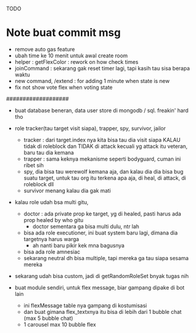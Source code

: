 TODO

# Note buat commit msg
- remove auto gas feature
- ubah time ke 10 menit untuk awal create room
- helper : getFlexColor : rework on how check times
- joinCommand : sekarang gak reset timer lagi, tapi kasih tau sisa berapa waktu
- new command, /extend : for adding 1 minute when state is new
- fix not show vote flex when voting state

###################

- buat database beneran, data user store di mongodb / sql. freakin' hard tho

- role tracker(tau target visit siapa), trapper, spy, survivor, jailor
  - tracker : dari target.index nya kita bisa tau dia visit siapa KALAU tidak di roleblock dan TIDAK di attack
    kecuali yg attack itu veteran, baru tau dia kemana
  - trapper : sama keknya mekanisme seperti bodyguard, cuman ini ribet sih
  - spy, dia bisa tau werewolf kemana aja, dan kalau dia dia bisa bug suatu target, untuk tau org itu terkena apa aja, di heal, di attack, di roleblock dll
  - survivor menang kalau dia gak mati
- kalau role udah bsa multi gitu, 
  - doctor : ada private prop ke target, yg di healed, pasti harus ada prop healed by who gitu
    - doctor sementara ga bisa multi dulu, ntr lah
  - bisa ada role executioner, ini buat system baru lagi, dimana dia targetnya harus warga
    - ah nanti baru pikir kek mna bagusnya
  - bisa ada role amnesiac
  - sekarang neutral dh bisa multiple, tapi mereka ga tau siapa sesama mereka

- sekarang udah bisa custom, jadi di getRandomRoleSet bnyak tugas nih
  
- buat module sendiri, untuk flex message, biar gampang dipake di bot lain
  - ini flexMessage table nya gampang di kostumisasi
  - dan buat gimana flex_textxnya itu bisa di lebih dari 1 bubble chat (max 5 bubble chat)
  - 1 carousel max 10 bubble flex
